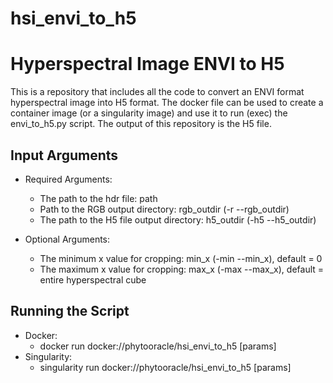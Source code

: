 # hsi_envi_to_h5

# Hyperspectral Image ENVI to H5
This is a repository that includes all the code to convert an ENVI format hyperspectral image into H5 format. The docker file can be used to create a container image (or a singularity image) and use it to run (exec) the envi_to_h5.py script. The output of this repository is the H5 file. 

## Input Arguments

* Required Arguments:
    * The path to the hdr file: path
    * Path to the RGB output directory: rgb_outdir (-r --rgb_outdir)
    * The path to the H5 file output directory: h5_outdir (-h5 --h5_outdir)

* Optional Arguments:
    * The minimum x value for cropping: min_x (-min --min_x), default = 0
    * The maximum x value for cropping: max_x (-max --max_x), default = entire hyperspectral cube

## Running the Script

* Docker:
    * docker run docker://phytooracle/hsi_envi_to_h5 [params]
* Singularity:
    * singularity run docker://phytooracle/hsi_envi_to_h5 [params]
